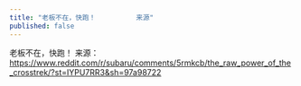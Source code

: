 ```yaml
---
title: "老板不在，快跑！          来源"
published: false
---
```

老板不在，快跑！          来源：https://www.reddit.com/r/subaru/comments/5rmkcb/the_raw_power_of_the_crosstrek/?st=IYPU7RR3&sh=97a98722